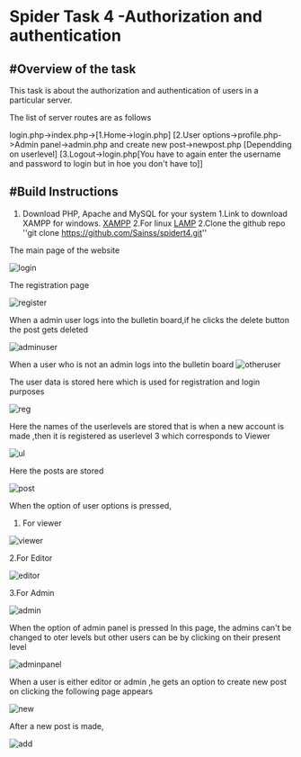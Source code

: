 # Spider Task 4 -Authorization and authentication


#Overview of the task
---------------------------------
This task is about the authorization and authentication of users in a particular server.

The list of server routes are as follows

login.php->index.php->[1.Home->login.php]
                      [2.User options->profile.php->Admin panel->admin.php and create new post->newpost.php [Dependding on userlevel]
                      [3.Logout->login.php[You have to again enter the username and password to login but in hoe you don't have to]]

#Build Instructions
----------------------------------
1. Download PHP, Apache and MySQL for your system
      1.Link to download XAMPP for windows. [XAMPP](https://sourceforge.net/projects/xampp/?source=directory)
      2.For linux [LAMP](https://bitnami.com/stack/lamp/installer)
2.Clone the github repo ''git clone https://github.com/Sainss/spidert4.git''

The main page of the website

![login](https://cloud.githubusercontent.com/assets/19251508/16494981/1a065d84-3f09-11e6-9cb9-b2c5b6222e72.jpg)

The registration page

![register](https://cloud.githubusercontent.com/assets/19251508/16494990/1f830488-3f09-11e6-8d22-2c8f55eb6e4b.jpg)

When a admin user logs into the bulletin board,if he clicks the delete button the post gets deleted 

![adminuser](https://cloud.githubusercontent.com/assets/19251508/16495183/e720d1d2-3f09-11e6-8da4-6ddbcd615e1b.jpg)

When a user who is not an admin logs into the bulletin board
![otheruser](https://cloud.githubusercontent.com/assets/19251508/16495185/ea482234-3f09-11e6-9c63-cb75848a5a6f.jpg)

The user data is stored here which is used for registration and login purposes

![reg](https://cloud.githubusercontent.com/assets/19251508/16495303/7043bb50-3f0a-11e6-9dd7-06b8b95b9832.jpg)

Here the names of the userlevels are stored that is when a new account is made ,then it is registered as userlevel 3 which corresponds to Viewer

![ul](https://cloud.githubusercontent.com/assets/19251508/16495310/79b816d6-3f0a-11e6-9e59-25534434036b.jpg)

Here the posts are stored

![post](https://cloud.githubusercontent.com/assets/19251508/16495312/7ee194ac-3f0a-11e6-8cba-f39cc264f66f.jpg)

When the option of user options is pressed,
1. For viewer

![viewer](https://cloud.githubusercontent.com/assets/19251508/16495488/535766d0-3f0b-11e6-9514-6c897517cedd.jpg)

2.For Editor

![editor](https://cloud.githubusercontent.com/assets/19251508/16495497/5f40ebce-3f0b-11e6-8453-fae9e1126e94.jpg)

3.For Admin

![admin](https://cloud.githubusercontent.com/assets/19251508/16495491/598f7024-3f0b-11e6-82b8-3c4cf6dcc9a6.jpg)

When the option of admin panel is pressed 
In this page, the admins can't be changed to oter levels but other users can be by clicking on their present level

![adminpanel](https://cloud.githubusercontent.com/assets/19251508/16495502/65d980fe-3f0b-11e6-8927-583ff774f0bc.jpg)


When a user is either editor or admin ,he gets an option to create new post on clicking the following page appears

![new](https://cloud.githubusercontent.com/assets/19251508/16495660/11e6291a-3f0c-11e6-909d-85e511e3274b.jpg)

After a new post is made,

![add](https://cloud.githubusercontent.com/assets/19251508/16495675/1d6b3bd6-3f0c-11e6-92b6-cc070267cd78.jpg)
